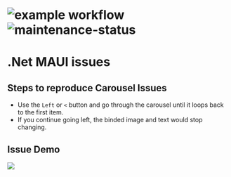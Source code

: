 # ![example workflow](https://github.com/oudommunint/R6-playground-.Net-Maui/actions/workflows/main.yml/badge.svg) ![maintenance-status](https://img.shields.io/badge/maintenance-actively--developed-brightgreen.svg)
# .Net MAUI issues
## Steps to reproduce Carousel Issues
- Use the `Left` or `<` button and go through the carousel until it loops back to the first item.
- If you continue going left, the binded image and text would stop changing.

## Issue Demo
![](https://j.gifs.com/Og0wxY.gif)
